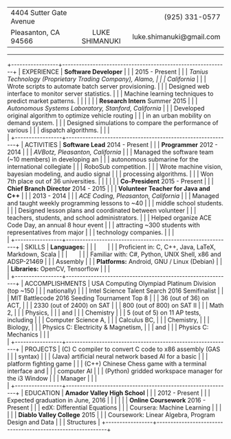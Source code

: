 |                         |                                          |                            |
|:------------------------|:----------------------------------------:|---------------------------:|  
| 4404 Sutter Gate Avenue |                                          |          \(925\) 331\-0577 |  
| Pleasanton, CA 94566    | <span class="name">LUKE SHIMANUKI</span> | luke\.shimanuki@gmail\.com |  

--------------------------------------------------------------------------------

+-----------------+------------------------------------------------------------+
| EXPERIENCE      | **Software Developer**                                     |
|                 |                             <right>2015 - Present</right> \|
|                 | *Tanius Technology (Proprietary Trading Company), Alamo,   |
|                 | California*                                               \|
|                 | Wrote scripts to automate batch server provisioning.      \|
|                 | Designed web interface to monitor server statistics.      \|
|                 | Machine learning techniques to predict market patterns.   \|
|                 |                                                           \|
|                 | **Research Intern**            <right>Summer 2015</right> \|
|                 | *Autonomous Systems Laboratory, Stanford, California*     \|
|                 | Developed original algorithm to optimize vehicle routing   |
|                 | in an urban mobility on demand system.                    \|
|                 | Designed simulations to compare the performance of various |
|                 | dispatch algorithms.                                       |
|                 | <br>                                                      \|
+-----------------+------------------------------------------------------------+
| ACTIVITIES      | **Software Lead**           <right>2014 - Present</right> \|
|                 | **Programmer**                 <right>2012 - 2014</right> \|
|                 | *AVBotz, Pleasanton, California*                          \|
|                 | Managed the software team (~10 members) in developing an   |
|                 | autonomous submarine for the international collegiate      |
|                 | RoboSub competition.                                      \|
|                 | Wrote machine vision, bayesian modeling, and audio signal  |
|                 | processing algorithms.                                    \|
|                 | Won 7th place out of 36 universities.                     \|
|                 |                                                           \|
|                 | **Co-President**           <right>2015 - Present</right>  \|
|                 | **Chief Branch Director**     <right>2014 - 2015</right>  \|
|                 | **Volunteer Teacher for Java and C++**                     |
|                 |                               <right>2013 - 2014</right>  \|
|                 | *ACE Coding, Pleasanton, California*                      \|
|                 | Managed and taught weekly programming lessons to ~40       |
|                 | middle school students.                                   \|
|                 | Designed lesson plans and coordinated between volunteer    |
|                 | teachers, students, and school administrators.            \|
|                 | Helped organize ACE Code Day, an annual 8 hour event       |
|                 | attracting ~300 students with representatives from major   |
|                 | technology companies.                                      |
|                 | <br>                                                      \|
+-----------------+------------------------------------------------------------+
| SKILLS          | **Languages:**                                            \|
|                 | &nbsp;&nbsp;&nbsp;&nbsp;&nbsp;                             |
|                 | Proficient in:  C, C++, Java, LaTeX, Markdown, Scala      \|
|                 | &nbsp;&nbsp;&nbsp;&nbsp;&nbsp;                             |
|                 | Familiar with: C#, Python, UNIX Shell, x86 and ADSP-21469  |
|                 | Assembly                                                  \|
|                 | **Platforms:** Android, GNU / Linux (Debian)              \|
|                 | **Libraries:** OpenCV, Tensorflow                          |
|                 | <br>                                                      \|
+-----------------+------------------------------------------------------------+
| ACCOMPLISHMENTS | USA Computing Olympiad Platinum Division (top ~150         |
|                 | nationally)                                               \|
|                 | Intel Science Talent Search 2016 Semifinalist             \|
|                 | MIT Battlecode 2016 Seeding Tournament Top 8              \|
|                 | 36 (out of 36) on ACT,                                     |
|                 | 2330 (out of 2400) on SAT                                 \|
|                 | 800 (out of 800) on SAT II                                 |
|                 | Math 2,                                                    |
|                 | Physics,                                                   |
|                 | and                                                        |
|                 | Chemistry                                                 \|
|                 | 5 (out of 5) on 11 AP tests, including                     |
|                 | Computer Science A,                                        |
|                 | Calculus BC,                                               |
|                 | Chemistry,                                                 |
|                 | Biology,                                                   |
|                 | Physics C: Electricity & Magnetism,                        |
|                 | and                                                        |
|                 | Physics C: Mechanics                                       |
|                 | <br>                                                      \|
+-----------------+------------------------------------------------------------+
| PROJECTS        | \(C) C compiler to convert C code to x86 assembly (GAS     |
|                 |   syntax)                                                 \|
|                 | (Java) artificial neural network based AI for a basic      |
|                 |   platform fighting game                                  \|
|                 | (C++) Chinese Chess game with a terminal interface and     |
|                 |   computer AI                                             \|
|                 | (Python) gridded workspace manager for the i3 Window       |
|                 |   Manager                                                 \|
|                 | <br>                                                      \|
+-----------------+------------------------------------------------------------+
| EDUCATION       | **Amador Valley High School**                              |
|                 |                             <right>2012 - Present</right> \|
|                 | Expected graduation in June, 2016                         \|
|                 |                                                           \|
|                 | **Online Coursework**       <right>2016 - Present</right> \|
|                 | edX: Differential Equations                               \|
|                 | Coursera: Machine Learning                                \|
|                 |                                                           \|
|                 | **Diablo Valley College**             <right>2015</right> \|
|                 | Coursework: Linear Algebra, Program Design and Data        |
|                 | Structures                                                 |
+-----------------+------------------------------------------------------------+

